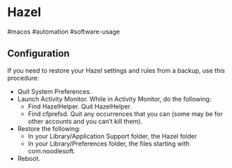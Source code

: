 # Hazel

#macos #automation #software-usage

## Configuration

If you need to restore your Hazel settings and rules from a backup, use this procedure:

-   Quit System Preferences.
-   Launch Activity Monitor. While in Activity Monitor, do the following:
    -   Find HazelHelper. Quit HazelHelper.
    -   Find cfprefsd. Quit any occurrences that you can (some may be for other accounts and you can’t kill them).
-   Restore the following:
    -   In your Library/Application Support folder, the Hazel folder
    -   In your Library/Preferences folder, the files starting with com.noodlesoft.
-   Reboot.
